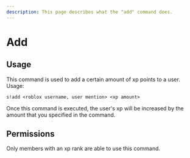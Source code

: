```yaml
---
description: This page describes what the "add" command does.
---
```


# Add

## Usage

This command is used to add a certain amount of xp points to a user.  
Usage:

```text
s!add <roblox username, user mention> <xp amount>
```

Once this command is executed, the user's xp will be increased by the amount that you specified in the command.

## Permissions

Only members with an xp rank are able to use this command.

